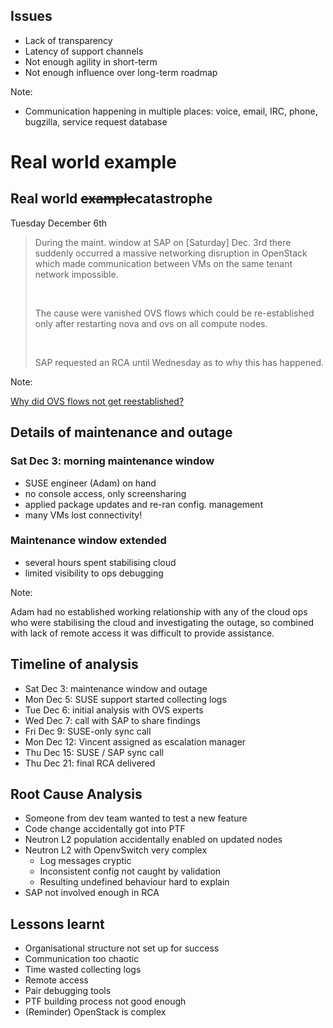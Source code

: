 <!-- .slide: data-state="normal" id="issues" data-timing="120" -->
## Issues

*   Lack of transparency
*   Latency of support channels
*   Not enough agility in short-term
*   Not enough influence over long-term roadmap

Note:

- Communication happening in multiple places:
  voice, email, IRC, phone, bugzilla, service request database


<!-- .slide: data-state="section-break" id="real-world-example" data-menu-title="Real world example" data-timing="120" -->
# Real world example


<!-- .slide: data-state="normal" id="catastrophe" data-menu-title="Real world example" data-timing="120" -->
## Real world <del>example</del>catastrophe

Tuesday December 6th

<blockquote class="fragment">

During the maint. window at SAP on [Saturday] Dec. 3rd there suddenly
occurred a massive networking disruption in OpenStack which made
communication between VMs on the same tenant network impossible.

<br />

The cause were vanished OVS flows which could be re-established only
after restarting nova and ovs on all compute nodes.

<br />

SAP requested an RCA until Wednesday as to why this has happened.

</blockquote>

Note:

[Why did OVS flows not get reestablished?](https://bugzilla.suse.com/show_bug.cgi?id=1013841)


<!-- .slide: data-state="normal" id="outage" data-menu-title="Outage details" data-timing="120" -->
## Details of maintenance and outage

### Sat Dec 3: morning maintenance window

*   SUSE engineer (Adam) on hand
*   no console access, only screensharing
*   applied package updates and re-ran config. management
*   many VMs lost connectivity!

### Maintenance window extended

*   several hours spent stabilising cloud
*   limited visibility to ops debugging

Note:

Adam had no established working relationship with any of the cloud ops
who were stabilising the cloud and investigating the outage, so
combined with lack of remote access it was difficult to provide
assistance.


<!-- .slide: data-state="normal" id="timeline" data-menu-title="Timeline" data-timing="120" -->
## Timeline of analysis

*   Sat Dec  3: maintenance window and outage
*   Mon Dec  5: SUSE support started collecting logs
*   Tue Dec  6: initial analysis with OVS experts
*   Wed Dec  7: call with SAP to share findings
*   Fri Dec  9: SUSE-only sync call
*   Mon Dec 12: Vincent assigned as escalation manager
*   Thu Dec 15: SUSE / SAP sync call
*   Thu Dec 21: final RCA delivered


<!-- .slide: data-state="normal" id="RCA" data-menu-title="RCA" data-timing="120" -->
## Root Cause Analysis

*   Someone from dev team wanted to test a new feature
*   Code change accidentally got into PTF
*   Neutron L2 population accidentally enabled on
    updated nodes
*   Neutron L2 with OpenvSwitch very complex
    *   Log messages cryptic
    *   Inconsistent config not caught by validation
    *   Resulting undefined behaviour hard to
        explain
*   SAP not involved enough in RCA


<!-- .slide: data-state="normal" id="lessons-learnt" data-menu-title="Lessons learnt" data-timing="120" -->
## Lessons learnt

*   Organisational structure not set up for success
*   Communication too chaotic
*   Time wasted collecting logs
*   Remote access
*   Pair debugging tools
*   PTF building process not good enough
*   (Reminder) OpenStack is complex

